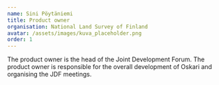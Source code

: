 ```yaml
---
name: Sini Pöytäniemi
title: Product owner
organisation: National Land Survey of Finland
avatar: /assets/images/kuva_placeholder.png
order: 1
---
```


The product owner is the head of the Joint Development Forum. The product owner is responsible for the overall development of Oskari and organising the JDF meetings.
